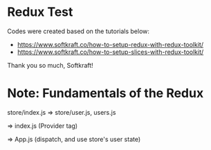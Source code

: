 # Redux Test

Codes were created based on the tutorials below:
- https://www.softkraft.co/how-to-setup-redux-with-redux-toolkit/
- https://www.softkraft.co/how-to-setup-slices-with-redux-toolkit/

Thank you so much, Softkraft!


# Note: Fundamentals of the Redux
store/index.js
 => store/user.js, users.js

 => index.js (Provider tag)
 
 => App.js (dispatch, and use store's user state)


